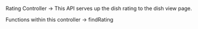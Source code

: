 Rating Controller
-> This API serves up the dish rating to the dish view page.

Functions within this controller
-> findRating